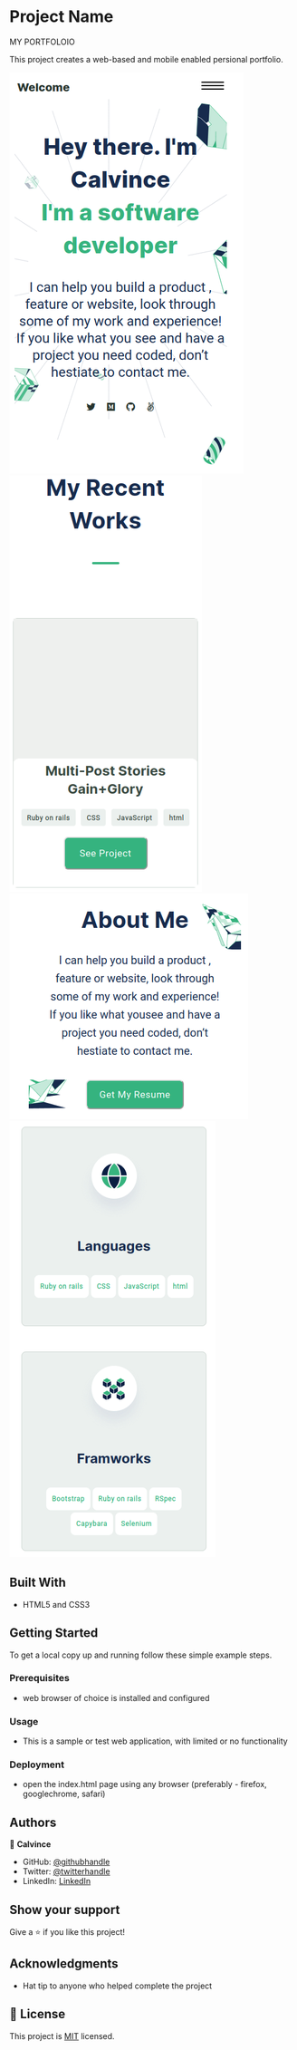 # Project Name
 MY PORTFOLOIO

This project creates a web-based and mobile enabled persional portfolio.


![screenshot](public/img/headline-demo.png)
![screenshot](public/img/recent-works.png)
![screenshot](public/img/about.png)
![screenshot](public/img/skills.png)

## Built With

- HTML5 and CSS3


## Getting Started

To get a local copy up and running follow these simple example steps.

### Prerequisites
- web browser of choice is installed and configured

### Usage
 - This is a sample or test web application, with limited or no functionality

### Deployment
 - open the index.html page using any browser (preferably - firefox, googlechrome, safari)



## Authors

👤 **Calvince**

- GitHub: [@githubhandle](https://github.com/calvnce)
- Twitter: [@twitterhandle](https://twitter.com/sir_coly)
- LinkedIn: [LinkedIn](https://linkedin.com/in/sir_coly)


## Show your support

Give a ⭐️ if you like this project!

## Acknowledgments

- Hat tip to anyone who helped complete the project


## 📝 License

This project is [MIT](LICENSE) licensed.

